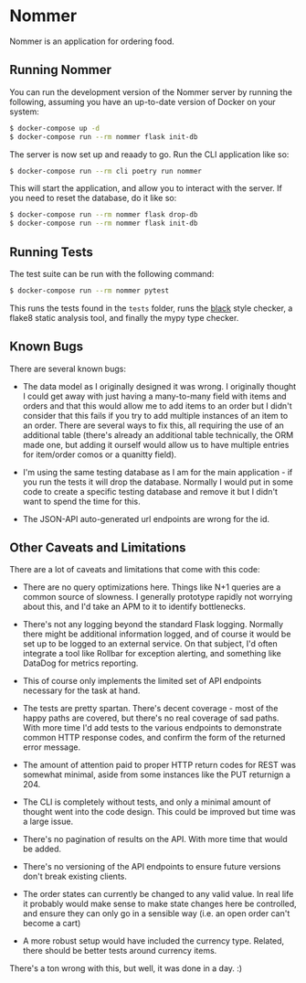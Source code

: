 # Nommer

Nommer is an application for ordering food.

## Running Nommer

You can run the development version of the Nommer server by running the following,
assuming you have an up-to-date version of Docker on your system:

```bash
$ docker-compose up -d
$ docker-compose run --rm nommer flask init-db
```

The server is now set up and reaady to go. Run the CLI application like so:

```bash
$ docker-compose run --rm cli poetry run nommer
```

This will start the application, and allow you to interact with the server.
If you need to reset the database, do it like so:

```bash
$ docker-compose run --rm nommer flask drop-db
$ docker-compose run --rm nommer flask init-db
```

## Running Tests

The test suite can be run with the following command:

```bash
$ docker-compose run --rm nommer pytest
```

This runs the tests found in the `tests` folder, runs the [black](https://github.com/ambv/black)
style checker, a flake8 static analysis tool, and finally the mypy
type checker.

## Known Bugs

There are several known bugs:

- The data model as I originally designed it was wrong. I originally
thought I could get away with just having a many-to-many field with
items and orders and that this would allow me to add items to an order
but I didn't consider that this fails if you try to add multiple
instances of an item to an order.  There are several ways to fix
this, all requiring the use of an additional table (there's already
an additional table technically, the ORM made one, but adding it
ourself would allow us to have multiple entries for item/order
comos or a quanitty field).

- I'm using the same testing database as I am for the main
application - if you run the tests it will drop the database.
Normally I would put in some code to create a specific testing
database and remove it but I didn't want to spend the time for
this.

- The JSON-API auto-generated url endpoints are wrong for the id.

## Other Caveats and Limitations

There are a lot of caveats and limitations that come with this code:

- There are no query optimizations here. Things like N+1 queries
are a common source of slowness.  I generally prototype rapidly
not worrying about this, and I'd take an APM to it to identify
bottlenecks.

- There's not any logging beyond the standard Flask logging. Normally
there might be additional information logged, and of course it would
be set up to be logged to an external service.  On that subject,
I'd often integrate a tool like Rollbar for exception alerting,
and something like DataDog for metrics reporting.

- This of course only implements the limited set of API endpoints
necessary for the task at hand.

- The tests are pretty spartan. There's decent coverage - most of
the happy paths are covered, but there's no real coverage of
sad paths.  With more time I'd add tests to the various endpoints
to demonstrate common HTTP response codes, and confirm the form
of the returned error message.

- The amount of attention paid to proper HTTP return codes for
REST was somewhat minimal, aside from some instances like the
PUT returnign a 204.

- The CLI is completely without tests, and only a minimal amount
of thought went into the code design.  This could be improved
but time was a large issue.

- There's no pagination of results on the API. With more time that
would be added.

- There's no versioning of the API endpoints to ensure future
versions don't break existing clients.

- The order states can currently be changed to any valid value.
In real life it probably would make sense to make state changes
here be controlled, and ensure they can only go in a sensible
way (i.e. an open order can't become a cart)

- A more robust setup would have included the currency type.
Related, there should be better tests around currency items.

There's a ton wrong with this, but well, it was done in a day. :)
